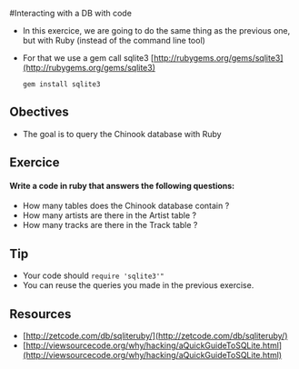 #Interacting with a DB with code

* In this exercice, we are going to do the same thing as the previous one, but with Ruby (instead of the command line tool)

* For that we use a gem call sqlite3 [http://rubygems.org/gems/sqlite3](http://rubygems.org/gems/sqlite3)

	````
	gem install sqlite3
	````

## Obectives

* The goal is to query the Chinook database with Ruby

## Exercice

#### Write a code in ruby that answers the following questions:

* How many tables does the Chinook database contain ?
* How many artists are there in the Artist table ?
* How many tracks are there in the Track table ?


## Tip

* Your code should `require 'sqlite3'"`
* You can reuse the queries you made in the previous exercise.

## Resources

* [http://zetcode.com/db/sqliteruby/](http://zetcode.com/db/sqliteruby/)
* [http://viewsourcecode.org/why/hacking/aQuickGuideToSQLite.html](http://viewsourcecode.org/why/hacking/aQuickGuideToSQLite.html)



